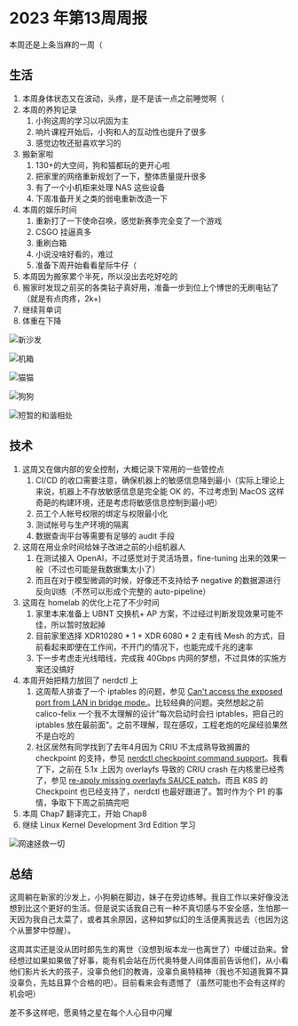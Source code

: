 # 2023 年第13周周报

本周还是上条当麻的一周（

## 生活

1. 本周身体状态又在波动，头疼，是不是该一点之前睡觉啊（
2. 本周的养狗记录
    1. 小狗这周的学习以巩固为主
    2. 响片课程开始后，小狗和人的互动性也提升了很多
    3. 感觉边牧还挺喜欢学习的
3. 搬新家啦
    1. 130+的大空间，狗和猫都玩的更开心啦
    2. 把家里的网络重新规划了一下，整体质量提升很多
    3. 有了一个小机柜来处理 NAS 这些设备
    4. 下周准备开关之类的弱电重新改造一下
4. 本周的娱乐时间
    1. 重新打了一下使命召唤，感觉新赛季完全变了一个游戏
    2. CSGO 挂逼真多
    3. 重刷白箱
    4. 小说没啥好看的，难过
    5. 准备下周开始看看星际牛仔（
5. 本周因为搬家累个半死，所以没出去吃好吃的
6. 搬家时发现之前买的各类钻子真好用，准备一步到位上个博世的无刷电钻了（就是有点肉疼，2k+)
7. 继续背单词
8. 体重在下降

![新沙发](https://user-images.githubusercontent.com/7054676/230129986-caf65c46-04fe-42a5-be19-d038586228f4.png)

![机箱](https://user-images.githubusercontent.com/7054676/230130114-7e2c2aa1-9b7f-4d54-a535-5bc106492db9.png)

![猫猫](https://user-images.githubusercontent.com/7054676/230130228-4eca9a8b-8667-45ca-8858-b549fefbee6e.png)

![狗狗](https://user-images.githubusercontent.com/7054676/230130344-abd8c461-75b9-4dff-9b1c-63f90c20b2ed.png)

![短暂的和谐相处](https://user-images.githubusercontent.com/7054676/230130486-bf6d4b82-4c7e-46c5-93f0-33ed6350e49b.png)

## 技术

1. 这周又在做内部的安全控制，大概记录下常用的一些管控点
    1. CI/CD 的收口需要注意，确保机器上的敏感信息降到最小（实际上理论上来说，机器上不存放敏感信息是完全能 OK 的，不过考虑到 MacOS 这样奇葩的构建环境，还是考虑将敏感信息控制到最小吧）
    2. 员工个人帐号权限的绑定与权限最小化
    3. 测试帐号与生产环境的隔离
    4. 数据查询平台等需要有足够的 audit 手段
2. 这周在用业余时间给妹子改进之前的小组机器人
    1. 在测试接入 OpenAI，不过感觉对于灵活场景，fine-tuning 出来的效果一般（不过也可能是我数据集太小了）
    2. 而且在对于模型微调的时候，好像还不支持给予 negative 的数据源进行反向训练（不然可以形成个完整的 auto-pipeline）
3. 这周在 homelab 的优化上花了不少时间
    1. 家里本来准备上 UBNT 交换机+ AP 方案，不过经过判断发现效果可能不佳，所以暂时放起掉
    2. 目前家里选择 XDR10280 * 1 + XDR 6080 * 2 走有线 Mesh 的方式，目前看起来即便在工作间，不开门的情况下，也能完成千兆的速率
    3. 下一步考虑走光线暗线，完成我 40Gbps 内网的梦想，不过具体的实施方案还没搞好
4. 本周开始把精力放回了 nerdctl 上
    1. 这周帮人排查了一个 iptables 的问题，参见 [Can't access the exposed port from LAN in bridge mode.](https://github.com/containerd/nerdctl/discussions/2142?converting=1)。比较经典的问题。突然想起之前 calico-felix 一个我不太理解的设计“每次启动时会扫 iptables，把自己的 iptables 放在最前面”。之前不理解，现在感叹，工程老炮的吃屎经验果然不是白吃的
    2. 社区居然有同学找到了去年4月因为 CRIU 不太成熟导致搁置的 checkpoint 的支持，参见 [nerdctl checkpoint command support](https://github.com/containerd/nerdctl/issues/956)。我看了下，之前在 5.1x 上因为 overlayfs 导致的 CRIU crash 在内核里已经秀了，参见 [re-apply missing overlayfs SAUCE patch](https://bugs.launchpad.net/ubuntu/+source/linux/+bug/1967924)。而且 K8S 的 Checkpoint 也已经支持了，nerdctl 也最好跟进了。暂时作为个 P1 的事情，争取下下周之前搞完吧
5. 本周 Chap7 翻译完工，开始 Chap8
6. 继续 Linux Kernel Development 3rd Edition 学习

![网速拯救一切](https://user-images.githubusercontent.com/7054676/230130744-e2730f75-f9fe-48a9-ac76-67a5cc0e9763.png)

## 总结

这周躺在新家的沙发上，小狗躺在脚边，妹子在旁边练琴。我自工作以来好像没法想到比这个更好的生活。但是说实话我自己有一种不真切感与不安全感，生怕那一天因为我自己太菜了，或者其余原因，这种如梦似幻的生活便离我远去（也因为这个从噩梦中惊醒）。

这周其实还是没从团时郎先生的离世（没想到坂本龙一也离世了）中缓过劲来。曾经想过如果如果做了好事，能有机会站在历代奥特曼人间体面前告诉他们，从小看他们影片长大的孩子，没辜负他们的教诲，没辜负奥特精神（我也不知道我算不算没辜负，先姑且算个合格的吧）。目前看来会有遗憾了（虽然可能也不会有这样的机会吧）

差不多这样吧，愿奥特之星在每个人心目中闪耀
